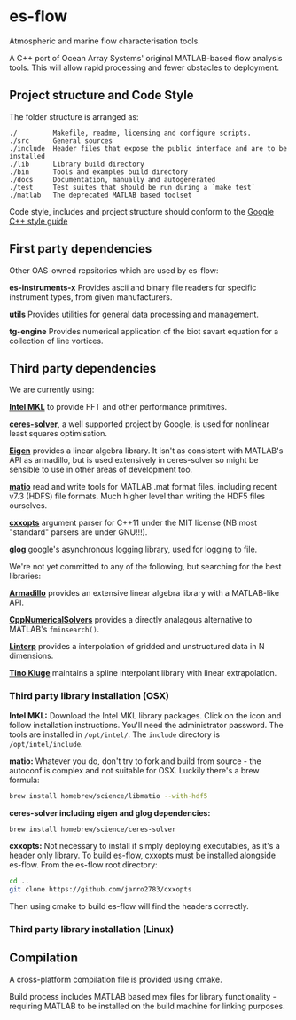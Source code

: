 # es-flow

Atmospheric and marine flow characterisation tools.

A C++ port of Ocean Array Systems' original MATLAB-based flow analysis tools. This will allow rapid processing and fewer obstacles to deployment.


## Project structure and Code Style

The folder structure is arranged as:
```
./         Makefile, readme, licensing and configure scripts.
./src      General sources
./include  Header files that expose the public interface and are to be installed
./lib      Library build directory
./bin      Tools and examples build directory
./docs	   Documentation, manually and autogenerated
./test     Test suites that should be run during a `make test`
./matlab   The deprecated MATLAB based toolset
```

Code style, includes and project structure should conform to the [Google C++ style guide](https://google.github.io/styleguide/cppguide.html) 


## First party dependencies

Other OAS-owned repsitories which are used by es-flow:

**es-instruments-x** Provides ascii and binary file readers for specific instrument types, from given manufacturers.

**utils** Provides utilities for general data processing and management.

**tg-engine** Provides numerical application of the biot savart equation for a collection of line vortices.


## Third party dependencies
 
 We are currently using:
 
 [**Intel MKL**]() to provide FFT and other performance primitives.
 
[**ceres-solver**](http://ceres-solver.org/index.html#), a well supported project by Google, is used for nonlinear least squares optimisation.

[**Eigen**](http://eigen.tuxfamily.org/) provides a linear algebra library. It isn't as consistent with MATLAB's API as armadillo, but is used extensively in ceres-solver so might be sensible to use in other areas of development too.

[**matio**](https://github.com/tbeu/matio) read and write tools for MATLAB .mat format files, including recent v7.3 (HDFS) file formats. Much higher level than writing the HDF5 files ourselves.

[**cxxopts**](https://github.com/jarro2783/cxxopts) argument parser for C++11 under the MIT license (NB most "standard" parsers are under GNU!!!).
 
[**glog**](https://github.com/google/glog) google's asynchronous logging library, used for logging to file.
 
 We're not yet committed to any of the following, but searching for the best libraries:
 
[**Armadillo**](http://arma.sourceforge.net) provides an extensive linear algebra library with a MATLAB-like API.

[**CppNumericalSolvers**](https://github.com/PatWie/CppNumericalSolvers) provides a directly analagous alternative to MATLAB's `fminsearch()`.

[**Linterp**](http://rncarpio.github.io/linterp/) provides a interpolation of gridded and unstructured data in N dimensions.

[**Tino Kluge**](http://kluge.in-chemnitz.de/opensource/spline/) maintains a spline interpolant library with linear extrapolation.

### Third party library installation (OSX)

**Intel MKL:**
Download the Intel MKL library packages. Click on the icon and follow installation instructions. You'll need the administrator password. The tools are installed in `/opt/intel/`.
The `include` directory is `/opt/intel/include`.

**matio:**
Whatever you do, don't try to fork and build from source - the autoconf is complex and not suitable for OSX. Luckily there's a brew formula:
```bash
brew install homebrew/science/libmatio --with-hdf5
```
**ceres-solver including eigen and glog dependencies:**
```bash
brew install homebrew/science/ceres-solver
```
**cxxopts:**
Not necessary to install if simply deploying executables, as it's a header only library. To build es-flow, cxxopts must be installed alongside es-flow. From the es-flow root directory:
```bash
cd ..
git clone https://github.com/jarro2783/cxxopts
```
Then using cmake to build es-flow will find the headers correctly.

### Third party library installation (Linux)


## Compilation

A cross-platform compilation file is provided using cmake.

Build process includes MATLAB based mex files for library functionality - requiring MATLAB to be installed on the build machine for linking purposes.
